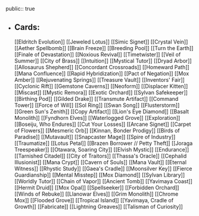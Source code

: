 public:: true
- ## Cards:
	[[Eldritch Evolution]]
	[[Jeweled Lotus]]
	[[Simic Signet]]
	[[Crystal Vein]]
	[[Aether Spellbomb]]
	[[Brain Freeze]]
	[[Breeding Pool]]
	[[Turn the Earth]]
	[[Finale of Devastation]]
	[[Noxious Revival]]
	[[Timetwister]]
	[[Veil of Summer]]
	[[City of Brass]]
	[[Intuition]]
	[[Mystical Tutor]]
	[[Dryad Arbor]]
	[[Allosaurus Shepherd]]
	[[Concordant Crossroads]]
	[[Homeward Path]]
	[[Mana Confluence]]
	[[Rapid Hybridization]]
	[[Pact of Negation]]
	[[Mox Amber]]
	[[Rejuvenating Springs]]
	[[Treasure Vault]]
	[[Inventors' Fair]]
	[[Cyclonic Rift]]
	[[Gemstone Caverns]]
	[[Neoform]]
	[[Displacer Kitten]]
	[[Miscast]]
	[[Mystic Remora]]
	[[Exotic Orchard]]
	[[Sylvan Safekeeper]]
	[[Birthing Pod]]
	[[Gilded Drake]]
	[[Transmute Artifact]]
	[[Command Tower]]
	[[Force of Will]]
	[[Sol Ring]]
	[[Swan Song]]
	[[Flusterstorm]]
	[[Green Sun's Zenith]]
	[[Copy Artifact]]
	[[Lion's Eye Diamond]]
	[[Basalt Monolith]]
	[[Fyndhorn Elves]]
	[[Waterlogged Grove]]
	[[Exploration]]
	[[Boseiju, Who Endures]]
	[[Cut Your Losses]]
	[[Arcane Signet]]
	[[Carpet of Flowers]]
	[[Mesmeric Orb]]
	[[Kinnan, Bonder Prodigy]]
	[[Birds of Paradise]]
	[[Mutavault]]
	[[Snapcaster Mage]]
	[[Spire of Industry]]
	[[Traumatize]]
	[[Lotus Petal]]
	[[Brazen Borrower // Petty Theft]]
	[[Joraga Treespeaker]]
	[[Otawara, Soaring City]]
	[[Elvish Mystic]]
	[[Endurance]]
	[[Tarnished Citadel]]
	[[City of Traitors]]
	[[Thassa's Oracle]]
	[[Cephalid Illusionist]]
	[[Mana Crypt]]
	[[Cavern of Souls]]
	[[Mana Vault]]
	[[Eternal Witness]]
	[[Rhystic Study]]
	[[Gaea's Cradle]]
	[[Moonsilver Key]]
	[[Fierce Guardianship]]
	[[Mental Misstep]]
	[[Mox Diamond]]
	[[Sylvan Library]]
	[[Worldly Tutor]]
	[[Chain of Vapor]]
	[[Ancient Tomb]]
	[[Yavimaya Coast]]
	[[Hermit Druid]]
	[[Mox Opal]]
	[[Spellseeker]]
	[[Forbidden Orchard]]
	[[Winds of Rebuke]]
	[[Llanowar Elves]]
	[[Grim Monolith]]
	[[Chrome Mox]]
	[[Flooded Grove]]
	[[Tropical Island]]
	[[Yavimaya, Cradle of Growth]]
	[[Fabricate]]
	[[Lightning Greaves]]
	[[Talisman of Curiosity]]
